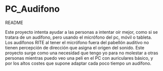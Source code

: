 # PC_Audifono
README

Este proyecto intenta ayudar a las personas a intentar oír mejor, como si se tratara de un audífono, pero usando el micrófono del pc, móvil o tableta. 
Los audífonos RITE al tener el micrófono fuera del pabellón auditivo no tienen percepción de dirección que asigna el origen del sonido.
Este proyecto surge como una necesidad que tengo yo para no molestar a otras personas mientras puedo veo una peli en el PC con auriculares básico, y por los altos costes que supone adaptar cada poco tiempo un audífono.

